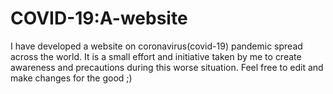 # COVID-19:A-website
I have developed a website on coronavirus(covid-19) pandemic spread across the world. It is a small effort and initiative taken by me to
create awareness and precautions during this worse situation.
Feel free to edit and make changes for the good ;)
